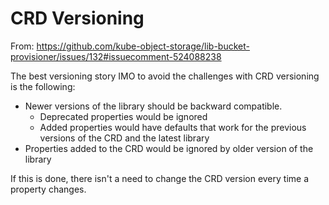 # CRD Versioning

From: https://github.com/kube-object-storage/lib-bucket-provisioner/issues/132#issuecomment-524088238

The best versioning story IMO to avoid the challenges with CRD versioning is the following:

* Newer versions of the library should be backward compatible.
  * Deprecated properties would be ignored
  * Added properties would have defaults that work for the previous versions of the CRD and the latest library
* Properties added to the CRD would be ignored by older version of the library

If this is done, there isn't a need to change the CRD version every time a property changes.
